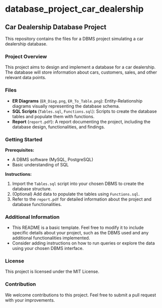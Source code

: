 # database_project_car_dealership
## Car Dealership Database Project

This repository contains the files for a DBMS project simulating a car dealership database. 

### Project Overview

This project aims to design and implement a database for a car dealership. The database will store information about cars, customers, sales, and other relevant data points.

### Files

* **ER Diagrams** (`ER_Diag.png`, `ER_To_Table.png`): Entity-Relationship diagrams visually representing the database schema.
* **SQL Scripts** (`Tables.sql`, `Functions.sql`): Scripts to create the database tables and populate them with functions. 
* **Report** (`report.pdf`): A report documenting the project, including the database design, functionalities, and findings.

### Getting Started

**Prerequisites:**

* A DBMS software (MySQL, PostgreSQL)
* Basic understanding of SQL

**Instructions:**

1. Import the `Tables.sql` script into your chosen DBMS to create the database structure.
2. (Optional) Add data to populate the tables using `Functions.sql`.
3. Refer to the `report.pdf` for detailed information about the project and database functionalities.

### Additional Information

* This README is a basic template. Feel free to modify it to include specific details about your project, such as the DBMS used and any additional functionalities implemented.
* Consider adding instructions on how to run queries or explore the data using your chosen DBMS interface.

### License

This project is licensed under the MIT License.

### Contribution

We welcome contributions to this project. Feel free to submit a pull request with your improvements. 

